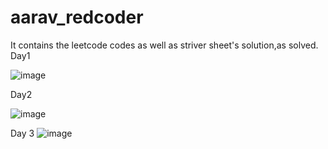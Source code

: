 # aarav_redcoder
It contains the leetcode codes as well as striver sheet's solution,as solved.
Day1

![image](https://user-images.githubusercontent.com/67210617/176694224-9db9337a-557b-4c21-878e-289a3c08c3ff.png)


Day2

![image](https://user-images.githubusercontent.com/67210617/176694346-12c03a7e-d900-4502-80e7-3f2541c7dc42.png)

Day 3
![image](https://user-images.githubusercontent.com/67210617/177197258-ee887947-4d01-46c0-ab01-a8c287a6d02e.png)
